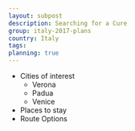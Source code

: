 ```yaml
---
layout: subpost
description: Searching for a Cure
group: italy-2017-plans
country: Italy
tags: 
planning: true
---
```


- Cities of interest
	- Verona
	- Padua
	- Venice
- Places to stay
- Route Options
